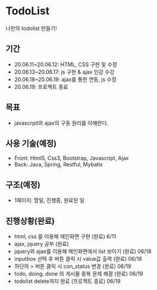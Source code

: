 # TodoList
나만의 todolist 만들기!

## 기간
- 20.06.11~20.06.12: HTML, CSS 구현 및 수정
- 20.06.13~20.06.17: js 구현 & ajax 인강 수강
- 20.06.18~20.06.19: ajax를 통한 연동, js 수정
- 20.06.19: 프로젝트 종료

## 목표
- javascrpit와 ajax의 구동 원리를 이해한다.

## 사용 기술(예정)
- Front: Html5, Css3, Bootstrap, Javascript, Ajax
- Back: Java, Spring, Restful, Mybatis

## 구조(예정)
- 1페이지: 할일, 진행중, 완료된 일

## 진행상황(완료)
- html, css 를 이용해 메인화면 구현 (완료) 6/11
- ajax, jquery 공부 (완료)
- jquery와 ajax를 이용해 메인화면에서 list 보이기 (완료) 06/18
- inputbox 선택 후 버튼 클릭 시 value값 출력 (완료) 06/18
- 하단의 > 버튼 클릭 시 con_status 변경 (완료) 06/19
- todo, doing, done 의 게시물 중복 문제 해결 (완료) 06/19
- todolist delete까지 완료 (프로젝트 종료) 06/19

